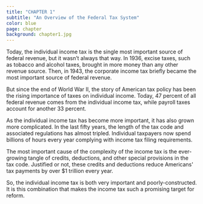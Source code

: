 ```yaml
---
title: "CHAPTER 1"
subtitle: "An Overview of the Federal Tax System"
color: blue
page: chapter
background: chapter1.jpg
---
```

Today, the individual income tax is the single most important source of federal revenue, but it wasn’t always that way. In 1936, excise taxes, such as tobacco and alcohol taxes, brought in more money than any other revenue source. Then, in 1943, the corporate income tax briefly became the most important source of federal revenue.

But since the end of World War II, the story of American tax policy has been the rising importance of taxes on individual income. Today, 47 percent of all federal revenue comes from the individual income tax, while payroll taxes account for another 33 percent.

As the individual income tax has become more important, it has also grown more complicated. In the last fifty years, the length of the tax code and associated regulations has almost tripled. Individual taxpayers now spend billions of hours every year complying with income tax filing requirements.

The most important cause of the complexity of the income tax is the ever-growing tangle of credits, deductions, and other special provisions in the tax code. Justified or not, these credits and deductions reduce Americans' tax payments by over $1 trillion every year.

So, the individual income tax is both very important and poorly-constructed. It is this combination that makes the income tax such a promising target for reform.
